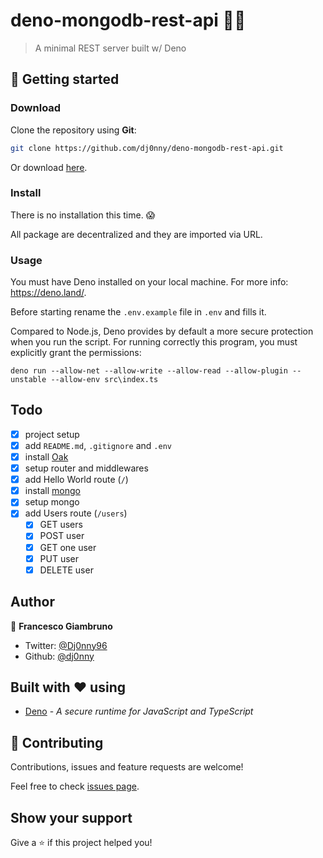 # deno-mongodb-rest-api 🐱‍🐉

> A minimal REST server built w/ Deno

## :rocket: Getting started

### Download

Clone the repository using **Git**:
```bash
git clone https://github.com/dj0nny/deno-mongodb-rest-api.git
```
Or download [here](https://github.com/dj0nny/deno-mongodb-rest-api/archive/develop.zip).

### Install

There is no installation this time. 😱

All package are decentralized and they are imported via URL.

### Usage

You must have Deno installed on your local machine. For more info: https://deno.land/.

Before starting rename the `.env.example` file in `.env` and fills it.

Compared to Node.js, Deno provides by default a more secure protection when you run the script. For running correctly this program, you must explicitly grant the permissions:

`deno run --allow-net --allow-write --allow-read --allow-plugin --unstable --allow-env src\index.ts`

## Todo

* [x] project setup
* [x] add `README.md`, `.gitignore` and `.env`
* [x] install [Oak](https://deno.land/x/oak)
* [x] setup router and middlewares
* [x] add Hello World route (`/`)
* [x] install [mongo](https://deno.land/x/mongo)
* [x] setup mongo
* [x] add Users route (`/users`)
  * [x] GET users
  * [x] POST user
  * [x] GET one user
  * [x] PUT user
  * [x] DELETE user

## Author

👤 **Francesco Giambruno**

* Twitter: [@Dj0nny96](https://twitter.com/Dj0nny96)
* Github: [@dj0nny](https://github.com/dj0nny)

## Built with :heart: using
* [Deno](https://deno.land/) - _A secure runtime for JavaScript and TypeScript_

## 🤝 Contributing

Contributions, issues and feature requests are welcome!

Feel free to check [issues page](https://github.com/dj0nny/deno-mongodb-rest-api/issues).

## Show your support

Give a ⭐️ if this project helped you!